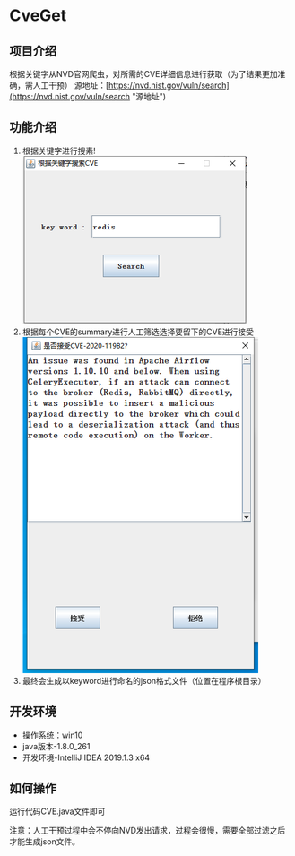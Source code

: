 # CveGet #

## 项目介绍  ##
根据关键字从NVD官网爬虫，对所需的CVE详细信息进行获取（为了结果更加准确，需人工干预）
源地址：[https://nvd.nist.gov/vuln/search](https://nvd.nist.gov/vuln/search "源地址")
## 功能介绍 ##


1. 根据关键字进行搜素!
![image](https://github.com/NX10086/CveGet/blob/master/CveGet/CveGet/image/search.png)
2. 根据每个CVE的summary进行人工筛选选择要留下的CVE进行接受
![image](https://github.com/NX10086/CveGet/blob/master/CveGet/CveGet/image/artificial.png)
3. 最终会生成以keyword进行命名的json格式文件（位置在程序根目录）

## 开发环境 ##
- 操作系统：win10
- java版本-1.8.0_261
- 开发环境-IntelliJ IDEA 2019.1.3 x64

## 如何操作 ##
运行代码CVE.java文件即可


注意：人工干预过程中会不停向NVD发出请求，过程会很慢，需要全部过滤之后才能生成json文件。
